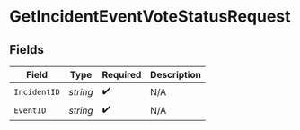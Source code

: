 # GetIncidentEventVoteStatusRequest


## Fields

| Field              | Type               | Required           | Description        |
| ------------------ | ------------------ | ------------------ | ------------------ |
| `IncidentID`       | *string*           | :heavy_check_mark: | N/A                |
| `EventID`          | *string*           | :heavy_check_mark: | N/A                |